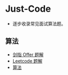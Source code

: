 # Just-Code

 - 逐步收录常见面试算法题。

## 算法

- [剑指 Offer 题解](https://github.com/YaxeZhang/Just-Interview/blob/master/%E5%89%91%E6%8C%87offer%EF%BC%88%E7%AC%AC%E4%BA%8C%E7%89%88%EF%BC%89/%E5%89%91%E6%8C%87offer%EF%BC%88%E7%AC%AC%E4%BA%8C%E7%89%88%EF%BC%89.md)
- [Leetcode 题解](https://github.com/YaxeZhang/Just-Interview/blob/master/LeetCode/README.md)
- [算法](https://github.com/CyC2018/CS-Notes/blob/master/notes/算法%20-%20目录.md)
